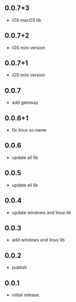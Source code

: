 ## 0.0.7+3

* iOS macOS lib

## 0.0.7+2

* iOS mini version

## 0.0.7+1

* iOS mini version

## 0.0.7

* add gateway

## 0.0.6+1

* fix linux so name

## 0.0.6

* update all lib

## 0.0.5

* update all lib

## 0.0.4

* update windows and linux lib

## 0.0.3

* add windows and linux lib

## 0.0.2

* publish

## 0.0.1

* initial release.
